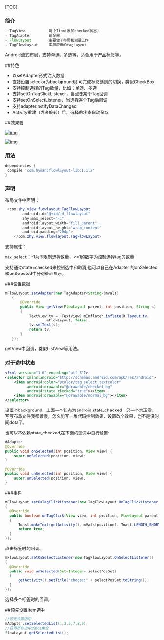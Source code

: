 [TOC]

### 简介

```java
- TagView			每个Item(添加checked状态)
- TagAdapter		适配器
- FlowLayout		主要做了布局和测量工作
- TagFlowLayout		实际应用的tagLayout
```



Android流式布局，支持单选、多选等，适合用于产品标签等。

\##特色

- 以setAdapter形式注入数据
- 直接设置selector为background即可完成标签选则的切换，类似CheckBox
- 支持控制选择的Tag数量，比如：单选、多选
- 支持setOnTagClickListener，当点击某个Tag回调
- 支持setOnSelectListener，当选择某个Tag后回调
- 支持adapter.notifyDataChanged
- Activity重建（或者旋转）后，选择的状态自动保存

\##效果图

[![img](https://github.com/hongyangAndroid/FlowLayout/raw/master/flowlayout_03.gif)](https://github.com/hongyangAndroid/FlowLayout/blob/master/flowlayout_03.gif)

[![img](https://github.com/hongyangAndroid/FlowLayout/raw/master/sc.png)](https://github.com/hongyangAndroid/FlowLayout/blob/master/sc.png)

### 用法

```groovy
dependencies {
 compile 'com.hyman:flowlayout-lib:1.1.2'
}
```

### 声明

布局文件中声明：

```java
 <com.zhy.view.flowlayout.TagFlowLayout
        android:id="@+id/id_flowlayout"
        zhy:max_select="-1"
        android:layout_width="fill_parent"
        android:layout_height="wrap_content"
        android:padding="20dp">
    </com.zhy.view.flowlayout.TagFlowLayout>
```

支持属性：

`max_select`：-1为不限制选择数量，>=1的数字为控制选择tag的数量

支持通过state=checked来控制选中和取消,也可以自己在Adapter 的onSelected和unSelected中分别处理显示。

\###设置数据

```java
mFlowLayout.setAdapter(new TagAdapter<String>(mVals)
   {
       @Override
       public View getView(FlowLayout parent, int position, String s)
       {
           TextView tv = (TextView) mInflater.inflate(R.layout.tv,
                   mFlowLayout, false);
           tv.setText(s);
           return tv;
       }
   });
```

getView中回调，类似ListView等用法。

### 对于选中状态

```xml
<?xml version="1.0" encoding="utf-8"?>
<selector xmlns:android="http://schemas.android.com/apk/res/android">
    <item android:color="@color/tag_select_textcolor"
          android:drawable="@drawable/checked_bg"
          android:state_checked="true"></item>
    <item android:drawable="@drawable/normal_bg"></item>
</selector>
```

设置个background，上面一个状态为android:state_checked，另一个为正常。写写布局文件我都嫌慢，怎么能写一堆代码控制效果，设置改个效果，岂不是没时间dota了。

也可以不依赖state_checked,在下面的回调中自行设置:

```java
#Adapter
@Override
public void onSelected(int position, View view) {
    super.onSelected(position, view);
}

@Override
public void unSelected(int position, View view) {
    super.unSelected(position, view);
}
```

\###事件

```java
mFlowLayout.setOnTagClickListener(new TagFlowLayout.OnTagClickListener()
{
  @Override
  public boolean onTagClick(View view, int position, FlowLayout parent)
  {
      Toast.makeText(getActivity(), mVals[position], Toast.LENGTH_SHORT).show();
      return true;
  }
});
```

点击标签时的回调。

```java
mFlowLayout.setOnSelectListener(new TagFlowLayout.OnSelectListener()
{
  @Override
  public void onSelected(Set<Integer> selectPosSet)
  {
      getActivity().setTitle("choose:" + selectPosSet.toString());
  }
});
```

选择多个标签时的回调。

\##预先设置Item选中

```java
//预先设置选中
mAdapter.setSelectedList(1,3,5,7,8,9);
//获得所有选中的pos集合
flowLayout.getSelectedList();
```